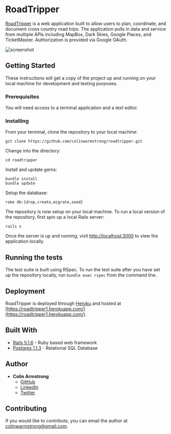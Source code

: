 # RoadTripper


[RoadTripper](https://roadtripper1.herokuapp.com/) is a web application built to allow users to plan, coordinate, and document cross country road trips.  The application pulls in data and service from multiple APIs including MapBox, Dark Skies, Google Places, and TicketMaster.  Authorization is provided via Google OAuth.

![screenshot](https://i.imgur.com/lRYM7gE.jpg)


## Getting Started

These instructions will get a copy of the project up and running on your local machine for development and testing purposes.

### Prerequisites

You will need access to a terminal application and a text editor.

### Installing

From your terminal, clone the repository to your local machine:

```
git clone https://github.com/colinwarmstrong/roadtripper.git
```

Change into the directory:

```
cd roadtripper
```

Install and update gems:

```
bundle install
bundle update
```

Setup the database:

```
rake db:{drop,create,migrate,seed}
```

The repository is now setup on your local machine. To run a local version of the repository, first spin up a local Rails server:

```
rails s
```

Once the server is up and running, visit [http://localhost:3000](http://localhost:3000) to view the application locally.


## Running the tests

The test suite is built using RSpec.  To run the test suite after you have set up the repository locally, run `bundle exec rspec` from the command line.


## Deployment

RoadTripper is deployed through [Heroku](https://www.heroku.com/) and hosted at [https://roadtripper1.herokuapp.com/](https://roadtripper1.herokuapp.com/).

## Built With

* [Rails 5.1.6](https://rubyonrails.org/) - Ruby based web framework
* [Postgres 1.1.3](https://www.postgresql.org/) - Relational SQL Database

## Author

* **Colin Armstrong**  
 	- [GitHub](https://github.com/colinwarmstrong)
 	- [LinkedIn](https://www.linkedin.com/in/colinwarmstrong/)
 	- [Twitter](https://twitter.com/colinarms93)


## Contributing

If you would like to contribute, you can email the author at colinwarmstrong@gmail.com.
